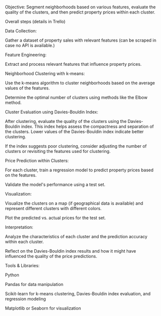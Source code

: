 Objective: Segment neighborhoods based on various features, evaluate the quality of the clusters, and then predict property prices within each cluster.

Overall steps (details in Trello)

Data Collection:

Gather a dataset of property sales with relevant features (can be scraped in case no API is available.)

Feature Engineering:

Extract and process relevant features that influence property prices.

Neighborhood Clustering with k-means:

Use the k-means algorithm to cluster neighborhoods based on the average values of the features.

Determine the optimal number of clusters using methods like the Elbow method.

Cluster Evaluation using Davies-Bouldin Index:

After clustering, evaluate the quality of the clusters using the Davies-Bouldin index. This index helps assess the compactness and separation of the clusters. Lower values of the Davies-Bouldin index indicate better clustering.

If the index suggests poor clustering, consider adjusting the number of clusters or revisiting the features used for clustering.

Price Prediction within Clusters:

For each cluster, train a regression model to predict property prices based on the features.

Validate the model's performance using a test set.

Visualization:

Visualize the clusters on a map (if geographical data is available) and represent different clusters with different colors.

Plot the predicted vs. actual prices for the test set.

Interpretation:

Analyze the characteristics of each cluster and the prediction accuracy within each cluster.

Reflect on the Davies-Bouldin index results and how it might have influenced the quality of the price predictions.

Tools & Libraries:

Python

Pandas for data manipulation

Scikit-learn for k-means clustering, Davies-Bouldin index evaluation, and regression modeling

Matplotlib or Seaborn for visualization